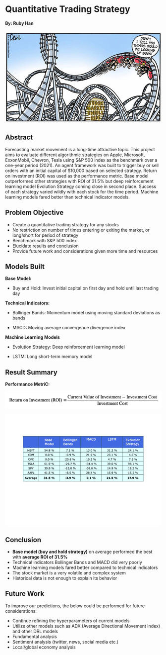 # Quantitative Trading Strategy
#### By: Ruby Han

![stock_market](images/stock_market.png)

## Abstract
Forecasting market movement is a long-time attractive topic. This project aims to evaluate different algorithmic strategies on Apple, Microsoft, ExxonMobil, Chevron, Tesla using S&P 500 index as the benchmark over a one-year period (2021). An agent framework was built to trigger buy or sell orders with an initial capital of $10,000 based on selected strategy. Return on investment (ROI) was used as the performance metric. Base model outperformed other strategies with ROI of 31.5\% but deep reinforcement learning model Evolution Strategy coming close in second place. Success of each strategy varied wildly with each stock for the time period. Machine learning models fared better than technical indicator models.

## Problem Objective 
- Create a quantitative trading strategy for any stocks
- No restriction on number of times entering or exiting the market, or long/short for period of strategy
- Benchmark with S&P 500 index
- Elucidate results and conclusion
- Provide future work and considerations given more time and resources

## Models Built

**Base Model:**

- Buy and Hold: Invest initial capital on first day and hold until last trading day

**Technical Indicators:**

- Bollinger Bands: Momentum model using moving standard deviations as bands

- MACD: Moving average convergence divergence index

**Machine Learning Models**

- Evolution Strategy: Deep reinforcement learning model

- LSTM: Long short-term memory model


## Result Summary

**Performance MetriC:**

![roi](images/roi.png)

![result_table](images/result_table.png)

## Conclusion
- **Base model (buy and hold strategy)** on average performed the best with **average ROI of 31.5%**
- Technical indicators Bollinger Bands and MACD did very poorly
- Machine learning models fared better compared to technical indicators
- The stock market is a very volatile and complex system
- Historical data is not enough to explain its behavior


## Future Work
To improve our predictions, the below could be performed for future considerations:
- Continue refining the hyperparameters of current models
- Utilize other models such as ADX (Average Directional Movement Index) and other DRL models
- Fundamental analysis
- Sentiment analysis (twitter, news, social media etc.)
- Local/global economy analysis
